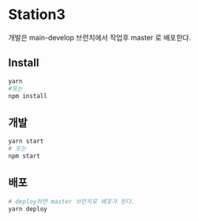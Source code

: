 # Station3

개발은 main-develop 브런치에서 작업후 master 로 배포한댜.

## Install
```bash
yarn
#또는
npm install
```

## 개발

```bash
yarn start
# 또는
npm start
```

## 배포

```bash
# deploy하면 master 브런치로 배포가 된다.
yarn deploy
```